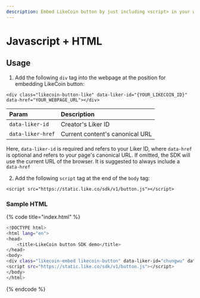 ```yaml
---
description: Embed LikeCoin button by just including <script> in your website
---
```


# Javascript + HTML

## Usage

1. Add the following `div` tag into the webpage at the position for embedding LikeCoin button:

`<div class="likecoin-button-like" data-liker-id="{YOUR_LIKECOIN_ID}" data-href="YOUR_WEBPAGE_URL"></div>`

| Param | Description |
| :--- | :--- |
| `data-liker-id` |  Creator's Liker ID |
| `data-liker-href` | Current content's canonical URL |

Here, `data-liker-id` is required and refers to your Liker ID, where `data-href` is optional and refers to your page's canonical URL. If omitted, the SDK will use the current URL of the browser. It is suggested to always include a `data-href`

2. Add the following `script` tag at the end of the `body` tag:

`<script src="https://static.like.co/sdk/v1/button.js"></script>`

### Sample HTML

{% code title="index.html" %}
```bash
<!DOCTYPE html>
<html lang="en">
<head>
    <title>LikeCoin button SDK demo</title>
</head>
<body>
<div class="likecoin-embed likecoin-button" data-liker-id="chungwu" data-href="https://docs.like.co/developer/likecoin-button/"></div>
<script src="https://static.like.co/sdk/v1/button.js"></script>
</body>
</html>

```
{% endcode %}



